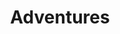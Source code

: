---
title: Adventures
description: 
image:

# Badge style
style:
    background: "#2a9d8f"
    color: "#fff"
---